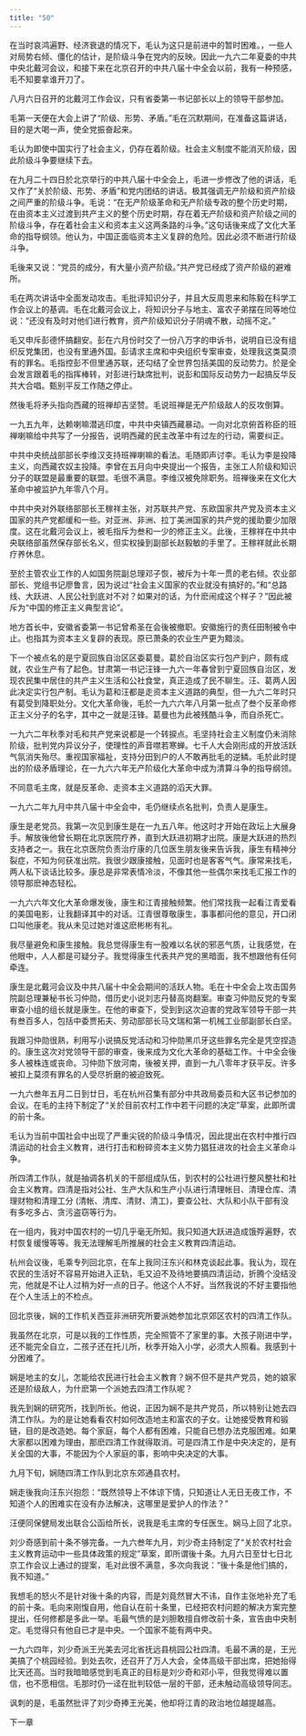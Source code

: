 ```yaml
---
title: "50"
---
```


在当时哀鸿遍野、经济衰退的情况下，毛认为这只是前进中的暂时困难。，一些人对局势右倾、僵化的估计，是阶级斗争在党内的反映。因此一九六二年夏委的中共中央北戴河会议，和接下来在北京召开的中共八届十中全会以前，我有一种预感，毛不知要拿谁开刀了。

八月六日召开的北戴河工作会议，只有省委第一书记部长以上的领导干部参加。

毛第一天便在大会上讲了“阶级、形势、矛盾。”毛在沉默期间，在准备这篇讲话，目的是大喝一声，使全党振奋起来。

毛认为即使中国实行了社会主义，仍存在着阶级。社会主义制度不能消灭阶级，因此阶级斗争要继续下去。

在九月二十四日於北京举行的中共八届十中全会上，毛进一步修改了他的讲话，毛又作了“关於阶级、形势、矛盾”和党内团结的讲话。极其强调无产阶级和资产阶级之间严重的阶级斗争。毛说：“在无产阶级革命和无产阶级专政的整个历史时期，在由资本主义过渡到共产主义的整个历史时期，存在着无产阶级和资产阶级之间的阶级斗争，存在着社会主义和资本主义这两条路的斗争。”这句话後来成了文化大革命的指导纲领。他认为，中国正面临资本主义复辟的危险。因此必须不断进行阶级斗争。

毛後来又说：“党员的成分，有大量小资产阶级。”共产党已经成了资产阶级的避难所。

毛在两次讲话中全面发动攻击。毛批评知识分子，并且大反周恩来和陈毅在科学工作会议上的基调。毛在北戴河会议上，将知识分子与地主、富农子弟摆在同等地位说：“还没有及时对他们进行教育，资产阶级知识分子阴魂不散，动摇不定。”

毛又申斥彭德怀搞翻安。彭在六月份时交了一份八万字的申诉书，说明自已没有组织反党集团，也没有里通外国。彭请求主席和中央组织专案审查，处理我这类莫须有的罪名。毛指控彭不但里通苏联，还勾结了全世界包括美国的反动势力。於是全会发言跟着毛的指挥棒转，对彭进行缺席批判，说彭和国际反动势力一起搞反华反共大合唱。甄别平反工作随之停止。

然後毛将矛头指向西藏的班禅却吉坚赞。毛说班禅是无产阶级敌人的反攻倒算。

一九五九年，达赖喇嘛潜逃印度，中共中央镇西藏暴动。一向对北京俯首称臣的班禅喇嘛给中共写了一分报告，说明西藏的民主改革中有过左的行动，需要纠正。

中共中央统战部部长李维汉支持班禅喇嘛的看法。毛随即声讨李。毛认为李是投降主义，向西藏农奴主投降。李曾在五月向中央提出一个报告，主张工人阶级和知识分子的联盟是最重要的联盟。毛很不满意。李维汉被免除职务。班禅後来在文化大革命中被监护九年零八个月。

中共中央对外联络部部长王稼祥主张，对苏联共产党、东欧国家共产党及资本主义国家的共产党都缓和一些。对亚洲、非洲、拉丁美洲国家的共产党的援助要少加限度。这在北戴河会议上，被毛指斥为叁和一少的修正主义。此後，王稼祥在中共中央联络部虽然保存部长名义，但实权操到副部长赵毅敏的手里了。王稼祥就此长期疗养休息。

至於主管农业工作的人如国务院副总理邓子恢，被斥为十年一贯的老右倾。农业部部长、党组书记廖鲁言，因为说过“社会主义国家的农业就没有搞好的。”和“总路线、大跃进、人民公社到底对不对？如果对的话，为什麽闹成这个样子？”因此被斥为“中国的修正主义典型言论”。

地方首长中，安徽省委第一书记曾希圣在会後被撤职。安徽施行的责任田制被令中止。也指其为资本主义复辟的表现。原已萧条的农业生产更为黯淡。

下一个被点名的是宁夏回族自治区区委葛曼。葛於自治区实行包产到户，颇有成就，农业生产有了起色。甘肃第一书记汪锋一九六一年春曾到宁夏回族自治区，发现农民集中居住的共产主义生活和公社食堂，真正造成了民不聊生。汪、葛两人因此决定实行包产制。毛认为葛和汪都是走资本主义道路的典型，但一九六二年时只有葛受到降职处分。文化大革命後，毛於一九六六年八月第一批点了叁个反革命修正主义分子的名字，其中之一就是汪锋。葛曼也为此被残酷斗争，而自杀死亡。

一九六二年秋季对毛和共产党来说都是一个转捩点。毛坚持社会主义制度仍未消除阶级，批判党内异议分子，使理性的声音噤若寒蝉。七千人大会刚形成的开放活跃气氛消失殆尽。重视国家福祉，支持分田到户的人不敢再批毛的逆鳞。毛於此时提出的阶级矛盾理论，在一九六六年无产阶级化大革命中成为清算斗争的指导纲领。

不同意毛主席，就是反革命、走资本主义道路的滔天大罪。

一九六二年九月中共八届十中全会中，毛仍继续点名批判，负责人是康生。

康生是老党员。我第一次见到康生是在一九五八年。他这时才开始在政坛上大展身手。解放後他曾长期在北京医院疗养，直到大跃进初期才出院。康是大跃进的热烈支持者之一。我在北京医院负责治疗康的几位医生朋友後来告诉我，康生有精神分裂症，不知为何获准出院。我很少跟康接触，见面时也是客客气气。康常来找毛，两人私下谈话比较多。康总是非常表情冷淡，不像其他一些偶尔来找毛汇报工作的领导那麽神态轻松。

一九六六年文化大革命爆发後，康生和江青接触频繁。他们常找我一起看江青爱看的美国电影，让我翻译其中的对话。江青很尊敬康生，事事都问他的意见，开口闭口叫他康老。我从未见过她对谁这麽彬彬有礼。

我尽量避免和康生接触。我总觉得康生有一股难以名状的邪恶气质，让我感觉，在他眼中，人人都是可疑分子。我觉得康生代表共产党的黑暗面，我不想跟他有任何牵连。

康生是北戴河会议及中共八届十中全会期间的活跃人物。毛在十中全会上攻击国务院副总理兼秘书长习仲勋，借历史小说刘志丹替高岗翻案。审查习仲勋反党的专案审查小组的组长就是康生。在他的审查下，受到到这次迫害的党政军领导干部一共有叁百多人，包括中委贾拓夫、劳动部部长马文瑞和第一机械工业部副部长白坚。

我跟习仲勋很熟，利用写小说搞反党活动和习仲勋黑爪牙这些罪名完全是凭空捏造的。康生这次对党领导干部的审查，後来成为文化大革命的基础工作。十中全会後多人被株连或丧命。习仲勋下放河南，後被关押，直到一九八零年才获平反。许多被扣上莫须有罪名的人受尽折磨的被迫致死。

一九六叁年五月二日到廿日，毛在杭州召集有部分中共政局委员和大区书记参加的会议。在毛的主持下制定了“关於目前农村工作中若干问题的决定”草案，此即所谓的前十条。

毛认为当前中国社会中出现了严重尖锐的阶级斗争情况，因此提出在农村中推行四清运动的社会主义教育，进行打击和粉碎资本主义势力猖狂进攻的社会主义革命斗争。

所四清工作队，就是抽调各机关的干部组成队伍，到农村的公社进行整风整社和社会主义教育。四清是指对公社、生产大队和生产小队进行清理帐目、清理仓库、清理财物和清理工分 (清帐、清库、清财、清工)，要查公社、大队和小队干部有没有多吃多占、贪污盗窃等行为。

在一组内，我对中国农村的一切几乎毫无所知。我只知道大跃进造成饿殍遍野，农村恢复缓慢等等。我无法理解毛所推展的社会主义教育四清运动。

杭州会议後，毛乘专列回北京，在车上我同汪东兴和林克谈起此事。我认为，现在农民的生活好不容易开始进入正轨，毛又迫不及待地要搞四清运动，折腾个没结没完，他就是不让人过稍为好一点的日子。他这个人不好。当然我说的不好主要指他在个人生活上的不检点。

回北京後，娴的工作机关西亚非洲研究所要派她参加北京郊区农村的四清工作队。

我虽然在北京，可是以我的工作性质，完全照管不了家里的事。大孩子刚进中学，还不能完全自立，二孩子还在托儿所，秋季开始入小学，必须大人照看。我感到十分困难了。

娴是地主的女儿，怎能给农民进行社会主义教育？娴不但不是共产党员，她的娘家还是阶级敌人，为什麽第一个派她去四清工作队呢？

我先到娴的研究所，找到所长。他说，正因为娴不是共产党员，所以特别让她去四清工作队。为的是让她看看农村如何改造地主和富农的子女。让她接受教育和锻链，目的是改造她。每个家庭，每个人都有困难，只能自已想办法克服困难。如果大家都以困难为理由，那麽四清工作就得取消。可是四清工作是中央决定的，是有关全国的大事，不能因为个人家庭的事，影响中央决定的大事。

九月下旬，娴随四清工作队到北京东郊通县农村。

娴走後我向汪东兴抱怨：“既然领导上不体谅下情，只知道让人无日无夜工作，不知道个人的困难实在没有办法解决，这哪里是爱护人的作法？”

汪便同保健局发出联合公函给所长，说我是毛主席的专任医生。娴马上回了北京。

刘少奇感到前十条不够完备。一九六叁年九月，刘少奇主持制定了“关於农村社会主义教育运动中一些具体政策的规定”草案，即所谓後十条。九月六日至廿七日北京工作会议上通过的提案，毛对此很不满意，多次向我说：“後十条是他们搞的，我不知道。”

我想毛的怒火不是针对後十条的内容，而是刘竟然冒大不讳，自作主张地补充了毛的前十条。毛向来刚愎自用，他自认在前十条里，已经把农村问题的解决方案完整提出，任何修都是多此一举。毛最气愤的是刘胆敢擅自修改前十条，宣告由中央制定。毛觉得只有他自已才是中央。一个国家不能有两中央。

一九六四年，刘少奇派王光美去河北省抚远县桃园公社四清。毛最不满的是，王光美搞了个桃园经验。到处去吹，还召开了万人大会，全体高级干部出席，把她抬得比天还高。当时我暗暗感觉到毛真正的目标是刘少奇和邓小平，但我觉得难以置信，也不愿相信。毛那时仍一迳在批判较低一层的干部，还未触动高级领导同志。

讽刺的是，毛虽然批评了刘少奇捧王光美，他却将江青的政治地位越提越高。

下一章
